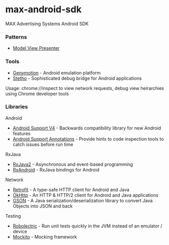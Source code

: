 # max-android-sdk
MAX Advertising Systems Android SDK

### Patterns
* [Model View Presenter](https://en.wikipedia.org/wiki/Model%E2%80%93view%E2%80%93presenter)

### Tools
* [Genymotion](https://www.genymotion.com/) - Android emulation platform
* [Stetho](http://facebook.github.io/stetho/) - Sophisticated debug bridge for Android applications

Usage: chrome://inspect to view network requests, debug view heirarchies using Chrome developer tools

### Libraries
Android

* [Android Support V4](https://developer.android.com/topic/libraries/support-library/index.html) - Backwards compatibility library for new Android features
* [Android Support Annotations](https://developer.android.com/studio/write/annotations.html) - Provide hints to code inspection tools to catch issues before run time

RxJava

* [RxJava2](https://github.com/ReactiveX/RxJava) - Asynchronous and event-based programming
* [RxAndroid](https://github.com/ReactiveX/RxAndroid) - RxJava bindings for Android

Network

* [Retrofit](http://square.github.io/retrofit/) - A type-safe HTTP client for Android and Java
* [OkHttp](http://square.github.io/okhttp/) - An HTTP & HTTP/2 client for Android and Java applications
* [GSON](https://github.com/google/gson) - A Java serialization/deserialization library to convert Java Objects into JSON and back

Testing

* [Robolectric](http://robolectric.org/) - Run unit tests quickly in the JVM instead of an emulator / device
* [Mockito](http://site.mockito.org/) - Mocking framework
